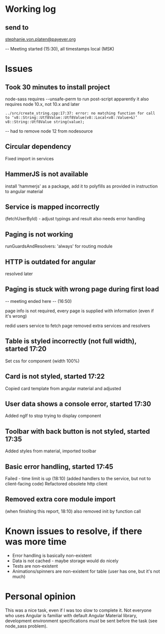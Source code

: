# Working log

## send to
stephanie.von.platen@payever.org 

-- Meeting started (15:30), all timestamps local (MSK)

# Issues
## Took 30 minutes to install project
node-sass requires --unsafe-perm to run post-script
apparently it also requires node 10.x, not 10.x and later

``../src/create_string.cpp:17:37: error: no matching function for call to ‘v8::String::Utf8Value::Utf8Value(v8::Local<v8::Value>&)’
     v8::String::Utf8Value string(value);
``

-- had to remove node 12 from nodesource

## Circular dependency
Fixed import in services

## HammerJS is not available
install 'hammerjs' as a package, add it to polyfills as provided
in instruction to angular material

## Service is mapped incorrectly
(fetchUserById) - adjust typings and result
also needs error handling

## Paging is not working
runGuardsAndResolvers: 'always'
for routing module

## HTTP is outdated for angular
resolved later

## Paging is stuck with wrong page during first load

-- meeting ended here -- (16:50)

page info is not required, every page is supplied with information
(even if it's wrong)

redid users service to fetch page
removed extra services and resolvers

## Table is styled incorrectly (not full width), started 17:20
Set css for component (width 100%)

## Card is not styled, started 17:22
Copied card template from angular material and adjusted

## User data shows a console error, started 17:30
Added ngIf to stop trying to display component

## Toolbar with back button is not styled, started 17:35
Added styles from material, imported toolbar

## Basic error handling, started 17:45
Failed - time limit is up (18:10)
(added handlers to the service, but not to client-facing code)
Refactored obsolete http client

## Removed extra core module import
(when finishing this report, 18:10)
also removed init by function call

# Known issues to resolve, if there was more time
* Error handling is basically non-existent
* Data is not cached - maybe storage would do nicely
* Tests are non-existent
* Animations/spinners are non-existent for table (user has one, but it's not much)

# Personal opinion
This was a nice task, even if I was too slow to complete it.
Not everyone who uses Angular is familiar with default Angular Material library,
development environment specifications _must_ be sent before the task (see node_sass problem).
